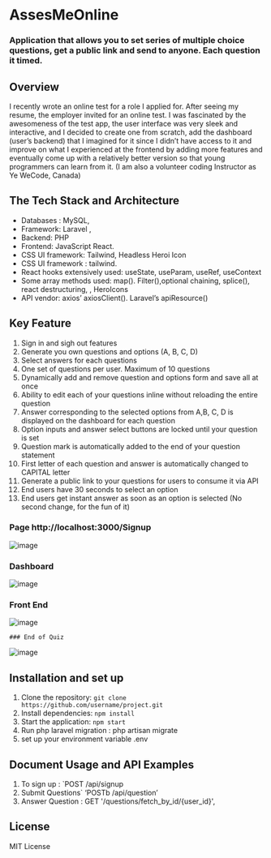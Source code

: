 # AssesMeOnline
### Application that allows you to set series of multiple choice questions, get a public link and send to anyone. Each question it timed. 


## Overview
I recently wrote an online test for a role I applied for. After seeing my resume, the employer invited for an online test.
I was fascinated by the awesomeness of the test app, the user interface was very sleek and interactive, and I decided to create one from scratch, add the dashboard (user’s backend) that I imagined for it since I didn’t have access to it and improve on what I experienced at the frontend by adding more features and eventually come up with a relatively better version so that young programmers can learn from it. (I am also a volunteer coding Instructor as Ye WeCode, Canada)
## The Tech Stack and Architecture
+ Databases : MySQL,
+ Framework:   Laravel , 
+ Backend: PHP
+ Frontend: JavaScript React. 
+ CSS UI framework:  Tailwind, Headless Heroi Icon 
+  CSS UI framework :  tailwind.
+ React hooks extensively used:  useState, useParam, useRef, useContext  
+ Some array methods used: map(). Filter(),optional chaining, splice(), react destructuring, , HeroIcons
+ API vendor: axios’ axiosClient().  Laravel’s apiResource()

## Key Feature
1.	Sign in and sigh out features
2.	Generate you own questions and options (A, B, C, D)
3.	Select answers for each questions 
4.	One set of questions per user. Maximum of 10 questions
5.	Dynamically  add and remove question and options form and save all at once
6.	Ability to edit each of your questions inline without reloading the entire question 
7.	Answer corresponding to the selected options from A,B, C, D is displayed on the dashboard for each question 
8.	Option inputs  and answer select buttons are locked until your question is set
9.	Question mark is automatically added to the end of your question statement
10.	First letter of each question and answer is automatically changed  to CAPITAL letter
11.	Generate a public  link to your questions for users to consume it via API
12.	End users have 30 seconds to select an option
13.	End users get instant answer as soon as an option is  selected (No second change, for the fun of it)

 

### Page http://localhost:3000/Signup
![image](https://github.com/user-attachments/assets/07c194bf-cefe-486f-b011-8b19bb2d674d)



### Dashboard
 ![image](https://github.com/user-attachments/assets/a77ba140-719e-4e00-ae69-6d61e488a1cf)


### Front End
![image](https://github.com/user-attachments/assets/e0446111-9bf9-493c-9ca1-86fefd4592e1)

 




	### End of Quiz
 ![image](https://github.com/user-attachments/assets/40096ac6-d499-4a84-9ecf-9d3685bfa256)


## Installation and set up
1. Clone the repository: `git clone https://github.com/username/project.git`
2. Install dependencies: `npm install`
3. Start the application: `npm start`
4. Run php laravel migration : php artisan migrate
5. set up your environment variable .env


## Document Usage and API Examples
1.	To sign up :  `POST       /api/signup
2.	Submit Questions` ‘POSTb    /api/question’
3.	Answer Question : GET  '/questions/fetch_by_id/{user_id}',



## License 
MIT License

